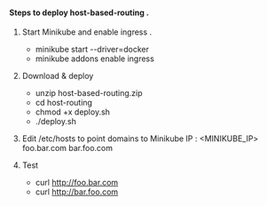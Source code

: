 #### Steps to deploy host-based-routing .

1. Start Minikube and enable ingress .
    - minikube start --driver=docker
    - minikube addons enable ingress

2. Download & deploy
    - unzip host-based-routing.zip
    - cd host-routing
    - chmod +x deploy.sh
    - ./deploy.sh

3. Edit /etc/hosts to point domains to Minikube IP : <MINIKUBE_IP> foo.bar.com bar.foo.com

4. Test
    - curl http://foo.bar.com
    - curl http://bar.foo.com

    <!--
        # The other way of doing curl is :
        -- curl -H "Host: foo.bar.com" http://192.168.49.2
            - H "Host: bar.foo.com" — Adds an HTTP Host header to the request.
            - http://192.168.49.2 — Sends the request to this IP address (usually your Ingress controller, e.g. in Minikube).
    -->


